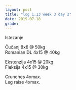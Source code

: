 ```yaml
---
layout: post
title: "log 1.13 week 3 day 3"
date: 2019-07-18
grade:
---
```


Istezanje

Čučanj 8x8 @ 50kg      
Romanian DL 4x15 @ 40kg  

Ekstenzija 4x15 @ 20kg    
Fleksija 4x15 @ 30kg       
     
Crunches 4xmax.          
Leg raise 4xmax.  
